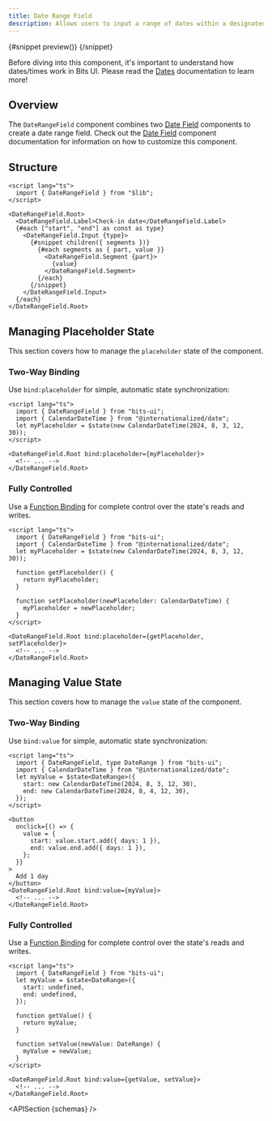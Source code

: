 ```yaml
---
title: Date Range Field
description: Allows users to input a range of dates within a designated field.
---
```


<script>
	import { APISection, ComponentPreviewV2, DateRangeFieldDemo, Callout } from '$lib/components/index.js'
	let { schemas } = $props()
</script>

<ComponentPreviewV2 name="date-range-field-demo" componentName="Date Range Field">

{#snippet preview()}
<DateRangeFieldDemo />
{/snippet}

</ComponentPreviewV2>

<Callout type="tip" title="Heads up!">

Before diving into this component, it's important to understand how dates/times work in Bits UI. Please read the [Dates](/docs/dates) documentation to learn more!

</Callout>

## Overview

The `DateRangeField` component combines two [Date Field](/docs/components/date-field) components to create a date range field. Check out the [Date Field](/docs/components/date-field) component documentation for information on how to customize this component.

## Structure

```svelte
<script lang="ts">
  import { DateRangeField } from "$lib";
</script>

<DateRangeField.Root>
  <DateRangeField.Label>Check-in date</DateRangeField.Label>
  {#each ["start", "end"] as const as type}
    <DateRangeField.Input {type}>
      {#snippet children({ segments })}
        {#each segments as { part, value }}
          <DateRangeField.Segment {part}>
            {value}
          </DateRangeField.Segment>
        {/each}
      {/snippet}
    </DateRangeField.Input>
  {/each}
</DateRangeField.Root>
```

## Managing Placeholder State

This section covers how to manage the `placeholder` state of the component.

### Two-Way Binding

Use `bind:placeholder` for simple, automatic state synchronization:

```svelte
<script lang="ts">
  import { DateRangeField } from "bits-ui";
  import { CalendarDateTime } from "@internationalized/date";
  let myPlaceholder = $state(new CalendarDateTime(2024, 8, 3, 12, 30));
</script>

<DateRangeField.Root bind:placeholder={myPlaceholder}>
  <!-- ... -->
</DateRangeField.Root>
```

### Fully Controlled

Use a [Function Binding](https://svelte.dev/docs/svelte/bind#Function-bindings) for complete control over the state's reads and writes.

```svelte
<script lang="ts">
  import { DateRangeField } from "bits-ui";
  import { CalendarDateTime } from "@internationalized/date";
  let myPlaceholder = $state(new CalendarDateTime(2024, 8, 3, 12, 30));

  function getPlaceholder() {
    return myPlaceholder;
  }

  function setPlaceholder(newPlaceholder: CalendarDateTime) {
    myPlaceholder = newPlaceholder;
  }
</script>

<DateRangeField.Root bind:placeholder={getPlaceholder, setPlaceholder}>
  <!-- ... -->
</DateRangeField.Root>
```

## Managing Value State

This section covers how to manage the `value` state of the component.

### Two-Way Binding

Use `bind:value` for simple, automatic state synchronization:

```svelte {3,6,8}
<script lang="ts">
  import { DateRangeField, type DateRange } from "bits-ui";
  import { CalendarDateTime } from "@internationalized/date";
  let myValue = $state<DateRange>({
    start: new CalendarDateTime(2024, 8, 3, 12, 30),
    end: new CalendarDateTime(2024, 8, 4, 12, 30),
  });
</script>

<button
  onclick={() => {
    value = {
      start: value.start.add({ days: 1 }),
      end: value.end.add({ days: 1 }),
    };
  }}
>
  Add 1 day
</button>
<DateRangeField.Root bind:value={myValue}>
  <!-- ... -->
</DateRangeField.Root>
```

### Fully Controlled

Use a [Function Binding](https://svelte.dev/docs/svelte/bind#Function-bindings) for complete control over the state's reads and writes.

```svelte
<script lang="ts">
  import { DateRangeField } from "bits-ui";
  let myValue = $state<DateRange>({
    start: undefined,
    end: undefined,
  });

  function getValue() {
    return myValue;
  }

  function setValue(newValue: DateRange) {
    myValue = newValue;
  }
</script>

<DateRangeField.Root bind:value={getValue, setValue}>
  <!-- ... -->
</DateRangeField.Root>
```

<APISection {schemas} />
